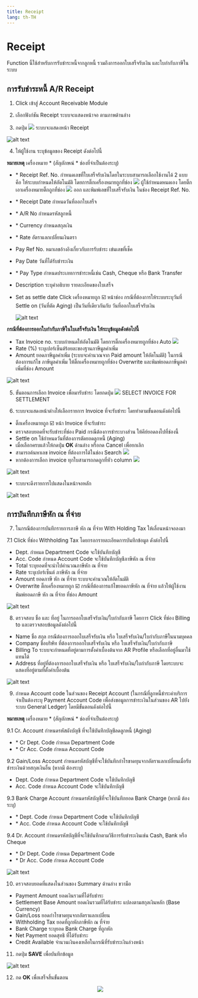 ```yaml
---
title: Receipt
lang: th-TH
---
```


# Receipt

Function นี้ใช้สำหรับการรับชำระหนี้จากลูกหนี้ รวมถึงการออกใบเสร็จรับเงิน และใบกำกับภาษีในระบบ

## การรับชำระหนี้ A/R Receipt

1. Click เข้าสู่ Account Receivable Module

2. เลือกฟังก์ชัน Receipt ระบบจะแสดงหน้าจอ ตามภาพด้านล่าง

3. กดปุ่ม <img src="../public/add_icon.png" style="display: inline-block;" /> ระบบจะแสดงหน้า Receipt

![alt text](image-37.png)

4. ให้ผู้ใช้งาน ระบุข้อมูลของ Receipt ดังต่อไปนี้

**หมายเหตุ** เครื่องหมาย <span class="asterisk">\*</span>
(สัญลักษณ์ \* ช่องที่จำเป็นต้องระบุ)

- <span class="asterisk">\*</span> Receipt Ref. No. กำหนดเลขที่ใบเสร็จรับเงินโดยในระบบสามารถเลือกใช้งานได้ 2 แบบ คือ
  ให้ระบบกำหนดให้อัตโนมัติ โดยการติ๊กเครื่องหมายถูกที่ช่อง <img src="./image-39.png" style="display: inline-block;" />
  ผู้ใช้กำหนดหนดเอง โดยติ๊กเอาเครื่องหมายติ๊กถูกที่ช่อง <img src="./image-40.png" style="display: inline-block;" /> ออก
  และพิมพ์เลขที่ใบเสร็จรับเงิน ในช่อง Receipt Ref. No.
- <span class="asterisk">\*</span> Receipt Date กำหนดวันที่ออกใบเสร็จ
- <span class="asterisk">\*</span> A/R No กำหนดรหัสลูกหนี้
- <span class="asterisk">\*</span> Currency กำหนดสกุลเงิน
- <span class="asterisk">\*</span> Rate อัตราแลกเปลี่ยนเงินตรา
- Pay Ref No. หมาเลขอ้างอิงเกี่ยวกับการรับชำระ เข่นเลขที่เช็ค
- Pay Date วันที่ได้รับชำระเงิน
- <span class="asterisk">\*</span> Pay Type กำหนดประเภทการชําระหนี้เช่น Cash, Cheque หรือ Bank Transfer
- Description ระบุคำอธิบาย รายละเอียดของใบเสร็จ
- Set as settle date Click เครื่องหมายถูก ☑️ หน้าช่อง กรณีที่ต้องการให้ระบบระบุวันที่
  Settle on (วันที่ตัด Aging) เป็นวันที่เดียวกันกับ วันที่ออกใบเสร็จรับเงิน

  ![alt text](image-38.png)

**กรณีที่ต้องการออกใบกำกับภาษีในใบเสร็จรับเงิน ให้ระบุข้อมูลดังต่อไปนี้**

- Tax Invoice no. ระบบกำหนดให้อัตโนมัติ โดยการติ๊กเครื่องหมายถูกที่ช่อง Auto <img src="./image-39.png" style="display: inline-block;" />
- Rate (%) ระบุเปอร์เซ็นต์ร้อยละของฐานภาษีมูลค่าเพิ่ม
- Amount ยอดภาษีมูลค่าเพิ่ม (ระบบจะคำนวณจาก Paid amount ให้อัตโนมัติ)
  ในกรณีต้องการแก้ไข ภาษีมูลค่าเพิ่ม ให้ติ๊กเครื่องหมายถูกที่ช่อง Overwrite และพิมพ์ยอดภาษีมูลค่าเพิ่มที่ช่อง Amount

![alt text](image-41.png)

5. ขั้นตอนการเลือก Invoice เพื่อมารับชำระ โดยกดปุ่ม <img src="./image-42.png" style="display: inline-block;" /> SELECT INVOICE FOR SETTLEMENT

6. ระบบจะแสดงหน้าต่างให้เลือกรายการ Invoice ที่จะรับชำระ โดยทำตามขั้นตอนดังต่อไปนี้

- ติ๊กเครื่องหมายถูก ☑️ หน้า Invoice ที่จะรับชำระ
- ตรวจสอบยอดที่จะรับชำระที่ช่อง Paid กรณีต้องการชำระบางส่วน ให้คีย์ยอดลงไปที่ช่องนี้
- Settle on ใช้กำหนดวันที่ต้องการตัดยอดลูกหนี้ (Aging)
- เมื่อเลือกครบแล้วให้กดปุ่ม **<span class="btn">OK</span>** ด้านล่าง หรือกด Cancel เพื่อยกเลิก
- สามารถค้นหาเลข invoice ที่ต้องการได้ในช่อง Search <img src="./image-43.png" style="display: inline-block;" />
- หากต้องการเลือก invoice ทุกใบสามารถกดถูกที่หัว column <img src="./image-44.png" style="display: inline-block;" />

![alt text](image-45.png)

- ระบบจะดึงรายการไปแสดงในหน้าจอหลัก

![alt text](image-46.png)

## การบันทึกภาษีหัก ณ ที่จ่าย 

7. ในกรณีต้องการบันทึกรายการภาษี หัก ณ ที่จ่าย With Holding Tax ให้เลื่อนหน้าจอลงมา

7.1 Click ที่ช่อง Withholding Tax โดยกรอกรายละเอียดการบันทึกข้อมูล ดังต่อไปนี้

- Dept. กำหนด Department Code จะใช้บันทึกบัญชี
- Acc. Code กำหนด Account Code จะใช้บันทึกบัญชีภาษีหัก ณ ที่จ่าย
- Total ระบุยอดที่จะนำไปคำนวณภาษีหัก ณ ที่จ่าย
- Rate ระบุเปอร์เซ็นต์ ภาษีหัก ณ ที่จ่าย
- Amount ยอดภาษี หัก ณ ที่จ่าย ระบบจะคำนวณให้อัตโนมัติ
- Overwrite ติ๊กเครื่องหมายถูก ☑️ กรณีที่ต้องการแก้ไขยอดภาษีหัก ณ ที่จ่าย
  แล้วให้ผู้ใช้งานพิมพ์ยอดภาษี หัก ณ ที่จ่าย ที่ช่อง Amount

![alt text](image-47.png)

8. ตรวจสอบ ชื่อ และ ที่อยู่ ในการออกใบเสร็จรับเงิน/ใบกำกับภาษี โดยการ Click ที่ช่อง Billing to และตรวจสอบข้อมูลดังต่อไปนี้

- Name ชื่อ สกุล กรณีต้องการออกใบเสร็จรับเงิน หรือ ใบเสร็จรับเงิน/ใบกำกับภาษีในนามบุคคล
- Company ชื่อบริษัท ที่ต้องการออกใบเสร็จรับเงิน หรือ ใบเสร็จรับเงิน/ใบกำกับภาษี
- Billing To ระบบจะกำหนดที่อยู่ตามการตั้งค่าเบื้องต้นจาก AR Profile หรือเลือกที่อยู่อื่นมาใช้แทนได้
- Address ที่อยู่ที่ต้องการออกใบเสร็จรับเงิน หรือ ใบเสร็จรับเงิน/ใบกำกับภาษี โดยระบบจะแสดงที่อยู่ตามที่ตั้งค่าเบื้องต้น

![alt text](image-48.png)

9. กำหนด Account code ในส่วนของ Receipt Account (ในกรณีที่ลูกหนี้ชำระค่าบริการ จำเป็นต้องระบุ Payment Account Code เพื่อส่งขอมูลการชำระเงินในส่วนของ AR ไปยังระบบ General Ledger) โดยมีขั้นตอนดังต่อไปนี้

**หมายเหตุ** เครื่องหมาย <span class="asterisk">\*</span>
(สัญลักษณ์ \* ช่องที่จำเป็นต้องระบุ)

9.1 Cr. Account กำหนดรหัสผังบัญชี ที่จะใช้บันทึกบัญชีลดลูกหนี้ (Aging)

- <span class="asterisk">\*</span> Cr Dept. Code กำหนด Department Code
- <span class="asterisk">\*</span> Cr Acc. Code กำหนด Account Code

9.2 Gain/Loss Account กำหนดรหัสบัญชีที่จะใช้บันทึกกำไรขาดทุนจากอัตราแลกเปลี่ยนเมื่อรับชำระเงินด้วยสกุลเงินอื่น (หากมี ต้องระบุ)

- Dept. Code กำหนด Department Code จะใช้บันทึกบัญชี
- Acc. Code กำหนด Account Code จะใช้บันทึกบัญชี

9.3 Bank Charge Account กำหนดรหัสบัญชีที่จะใช้บันทึกยอด Bank Charge (หากมี ต้องระบุ)

- <span class="asterisk">\*</span> Dept. Code กำหนด Department Code จะใช้บันทึกบัญชี
- <span class="asterisk">\*</span> Acc. Code กำหนด Account Code จะใช้บันทึกบัญชี

9.4 Dr. Account กำหนดรหัสบัญชีที่จะใช้บันทึกตามวิธีการรับชำระเงินเช่น Cash, Bank หรือ Cheque

- <span class="asterisk">\*</span> Dr Dept. Code กำหนด Department Code
- <span class="asterisk">\*</span> Dr Acc. Code กำหนด Account Code

![alt text](image-49.png)

10. ตรวจสอบยอดที่แสดงในส่วนของ Summary ด้านล่าง ขวามือ

- Payment Amount ยอดเงินรวมที่ได้รับชำระ
- Settlement Base Amount ยอดเงินรวมที่ได้รับชำระ แปลงตามสกุลเงินหลัก (Base Currency)
- Gain/Loss ยอดกำไรขาดทุนจากอัตราแลกเปลี่ยน
- Withholding Tax ยอดที่ถูกหักภาษีหัก ณ ที่จ่าย
- Bank Charge ระบุยอด Bank Charge ที่ถูกหัก
- Net Payment ยอดสุทธิ ที่ได้รับชำระ
- Credit Available จำนวนเงินคงเหลือในกรณีที่รับชำระเงินล่วงหน้า

11. กดปุ่ม **<span class="btn">SAVE</span>** เพื่อบันทึกข้อมูล

![alt text](image-50.png)

12. กด **<span class="btn">OK</span>** เพื่อเสร็จสิ้นขั้นตอน

<p align="center">
    <img src="./image-6.png"  />
</p>
